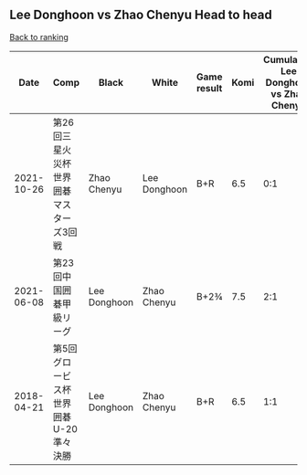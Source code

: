 ## Lee Donghoon vs Zhao Chenyu Head to head

[Back to ranking](../../index.md)




| **Date** | **Comp** | **Black** | **White** | **Game result** | **Komi** | **Cumulative Lee Donghoon vs Zhao Chenyu** | **Lee Donghoon streak** | **Zhao Chenyu streak** | 
| --- | --- | --- | --- | --- | --- | --- | --- | --- |
| 2021-10-26 | 第26回三星火災杯世界囲碁マスターズ3回戦 | Zhao Chenyu | Lee Donghoon | B+R | 6.5 | 0:1 | 0 | 1 | 
| 2021-06-08 | 第23回中国囲碁甲級リーグ | Lee Donghoon | Zhao Chenyu | B+2¾ | 7.5 | 2:1 | 2 | 0 | 
| 2018-04-21 | 第5回グロービス杯世界囲碁U-20準々決勝 | Lee Donghoon | Zhao Chenyu | B+R | 6.5 | 1:1 | 1 | 0 |




